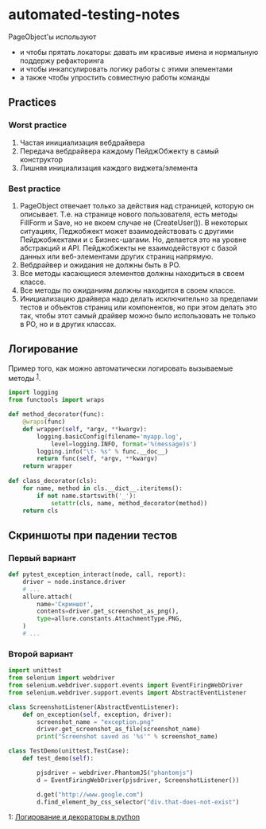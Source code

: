 # automated-testing-notes

PageObject'ы используют
* и чтобы прятать локаторы: давать им красивые имена и нормальную поддержу рефакторинга
* и чтобы инкапсулировать логику работы с этими элементами
* а также чтобы упростить совместную работы команды


## Practices

### Worst practice

1. Частая инициализация вебдрайвера
2. Передача вебдрайвера каждому ПейджОбжекту в самый конструктор
3. Лишняя инициализация каждого виджета/элемента

### Best practice

1. PageObject отвечает только за действия над страницей, которую он описывает. Т.е. на странице нового пользователя, есть методы FillForm и Save, но не вкоем случае не (CreateUser()). В некоторых ситуациях, Педжобжект может взаимодействовать с другими Пейджобжектами и с Бизнес-шагами. Но, делается это на уровне абстракций и API. Пейджобжекты не взаимодействуют с базой данных или веб-элементами других страниц напрямую.
2. Вебдрайвер и ожидания не должны быть в PO.
3. Все методы касающиеся элементов должны находиться в своем классе.
4. Все методы по ожиданиям должны находится в своем классе.
5. Инициализацию драйвера надо делать исключительно за пределами тестов и объектов страниц или компонентов, но при этом делать это так, чтобы этот самый драйвер можно было использовать не только в PO, но и в других классах.

## Логирование

Пример того, как можно автоматически логировать вызываемые методы <sup>[1](#fn1)</sup>.

```python
import logging
from functools import wraps

def method_decorator(func):
    @wraps(func)
    def wrapper(self, *argv, **kwargv):
        logging.basicConfig(filename='myapp.log', 
            level=logging.INFO, format='%(message)s')
        logging.info("\t- %s" % func.__doc__)
        return func(self, *argv, **kwargv)
    return wrapper
 
def class_decorator(cls):
    for name, method in cls.__dict__.iteritems():
        if not name.startswith('_'):
            setattr(cls, name, method_decorator(method))
    return cls
```

## Скриншоты при падении тестов

### Первый вариант

```python
def pytest_exception_interact(node, call, report):
    driver = node.instance.driver
    # ...
    allure.attach(
        name='Скриншот',
        contents=driver.get_screenshot_as_png(),
        type=allure.constants.AttachmentType.PNG,
    )
    # ...
```

### Второй вариант

```python
import unittest
from selenium import webdriver
from selenium.webdriver.support.events import EventFiringWebDriver
from selenium.webdriver.support.events import AbstractEventListener

class ScreenshotListener(AbstractEventListener):
    def on_exception(self, exception, driver):
        screenshot_name = "exception.png"
        driver.get_screenshot_as_file(screenshot_name)
        print("Screenshot saved as '%s'" % screenshot_name)

class TestDemo(unittest.TestCase):
    def test_demo(self):

        pjsdriver = webdriver.PhantomJS("phantomjs")
        d = EventFiringWebDriver(pjsdriver, ScreenshotListener())

        d.get("http://www.google.com")
        d.find_element_by_css_selector("div.that-does-not-exist")
```

<a name="fn1">1</a>: [Логирование и декораторы в python](http://poliarush.com/working/development/logging-and-decorators-in-python.html)
